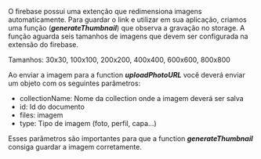 O firebase possui uma extenção que redimensiona imagens automaticamente. Para guardar o link e utilizar em sua aplicação, criamos uma função (_**generateThumbnail**_) que observa a gravação no storage. A função aguarda seis tamanhos de imagens que devem ser configurada na extensão do firebase.

Tamanhos: 30x30, 100x100, 200x200, 400x400, 600x600, 800x800

Ao enviar a imagem para a function _**uploadPhotoURL**_ você deverá enviar um objeto com os seguintes parâmetros:

* collectionName: Nome da collection onde a imagem deverá ser salva
* id: Id do documento
* files: imagem
* type: Tipo de imagem (foto, perfil, capa...)

Esses parâmetros são importantes para que a function _**generateThumbnail**_ consiga guardar a imagem corretamente.
